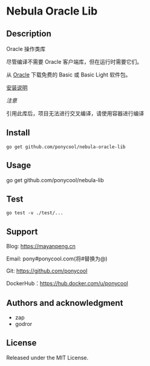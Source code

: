 # Nebula Oracle Lib

## Description

Oracle 操作类库

尽管编译不需要 Oracle 客户端库，但在运行时需要它们。

从 [Oracle](https://www.oracle.com/database/technologies/instant-client/downloads.html) 下载免费的 Basic 或 Basic Light
软件包。

[安装说明](https://oracle.github.io/odpi/doc/)

_注意_

引用此库后，项目无法进行交叉编译，请使用容器进行编译

## Install

```
go get github.com/ponycool/nebula-oracle-lib
```

## Usage

go get github.com/ponycool/nebula-lib

## Test

```shell
go test -v ./test/...
```

## Support

Blog: https://mayanpeng.cn

Email: pony#ponycool.com(将#替换为@)

Git: https://github.com/ponycool

DockerHub：https://hub.docker.com/u/ponycool

## Authors and acknowledgment

- zap
- godror

## License

Released under the MIT License.